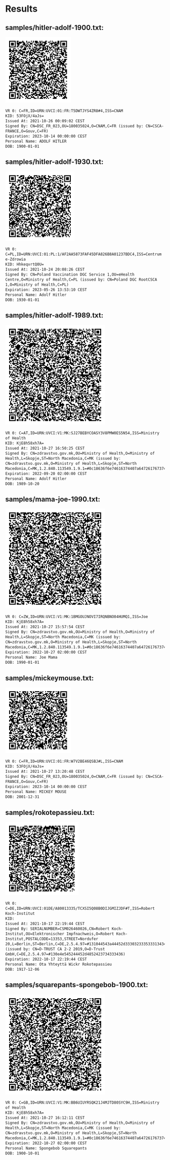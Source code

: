 # Results
## samples/hitler-adolf-1900.txt:

![Certificate samples/hitler-adolf-1900.txt](samples/hitler-adolf-1900.png)
```plain
VR 0: C=FR,ID=URN:UVCI:01:FR:T5DWTJYS4ZR8#4,ISS=CNAM
KID: 53FOjX/4aJs=
Issued At: 2021-10-26 00:09:02 CEST
Signed By: CN=DSC_FR_023,OU=180035024,O=CNAM,C=FR (issued by: CN=CSCA-FRANCE,O=Gouv,C=FR)
Expiration: 2023-10-14 00:00:00 CEST
Personal Name: ADOLF HITLER
DOB: 1900-01-01
```
## samples/hitler-adolf-1930.txt:

![Certificate samples/hitler-adolf-1930.txt](samples/hitler-adolf-1930.png)
```plain
VR 0: C=PL,ID=URN:UVCI:01:PL:1/AF2AA5873FAF45DFA826B8A01237BDC4,ISS=Centrum e-Zdrowia
KID: HhkeqvrtQ0U=
Issued At: 2021-10-24 20:08:26 CEST
Signed By: CN=Poland Vaccination DGC Service 1,OU=eHealth Centre,O=Ministry of Health,C=PL (issued by: CN=Poland DGC RootCSCA 1,O=Ministry of Health,C=PL)
Expiration: 2023-05-26 13:53:10 CEST
Personal Name: Adolf Hitler
DOB: 1930-01-01
```
## samples/hitler-adolf-1989.txt:

![Certificate samples/hitler-adolf-1989.txt](samples/hitler-adolf-1989.png)
```plain
VR 0: C=AT,ID=URN:UVCI:V1:MK:SJ27BEBYCOASY3V8PMW0ES5N54,ISS=Ministry of Health
KID: KjE8h58xh7A=
Issued At: 2021-10-27 16:50:25 CEST
Signed By: CN=zdravstvo.gov.mk,OU=Ministry of Health,O=Ministry of Health,L=Skopje,ST=North Macedonia,C=MK (issued by: CN=zdravstvo.gov.mk,O=Ministry of Health,L=Skopje,ST=North Macedonia,C=MK,1.2.840.113549.1.9.1=#0c18636f6e74616374407a647261767374766f2e676f762e6d6b)
Expiration: 2022-09-20 02:00:00 CEST
Personal Name: Adolf Hitler
DOB: 1989-10-20
```
## samples/mama-joe-1990.txt:

![Certificate samples/mama-joe-1990.txt](samples/mama-joe-1990.png)
```plain
VR 0: C=ZW,ID=URN:UVCI:V1:MK:1BMGOUJNOVI7IRQNBNO04HUMQ1,ISS=Joe
KID: KjE8h58xh7A=
Issued At: 2021-10-27 15:57:54 CEST
Signed By: CN=zdravstvo.gov.mk,OU=Ministry of Health,O=Ministry of Health,L=Skopje,ST=North Macedonia,C=MK (issued by: CN=zdravstvo.gov.mk,O=Ministry of Health,L=Skopje,ST=North Macedonia,C=MK,1.2.840.113549.1.9.1=#0c18636f6e74616374407a647261767374766f2e676f762e6d6b)
Expiration: 2022-10-27 02:00:00 CEST
Personal Name: Joe Mama
DOB: 1990-01-01
```
## samples/mickeymouse.txt:

![Certificate samples/mickeymouse.txt](samples/mickeymouse.png)
```plain
VR 0: C=FR,ID=URN:UVCI:01:FR:W7V2BE46QSBJ#L,ISS=CNAM
KID: 53FOjX/4aJs=
Issued At: 2021-10-27 13:20:48 CEST
Signed By: CN=DSC_FR_023,OU=180035024,O=CNAM,C=FR (issued by: CN=CSCA-FRANCE,O=Gouv,C=FR)
Expiration: 2023-10-14 00:00:00 CEST
Personal Name: MICKEY MOUSE
DOB: 2001-12-31
```
## samples/rokotepassieu.txt:

![Certificate samples/rokotepassieu.txt](samples/rokotepassieu.png)
```plain
VR 0: C=DE,ID=URN:UVCI:01DE/A80013335/TCXSI5Q08B0DIJGMIZJDF#T,ISS=Robert Koch-Institut
KID: 
Issued At: 2021-10-17 22:19:44 CEST
Signed By: SERIALNUMBER=CSM026460026,CN=Robert Koch-Institut,OU=Elektronischer Impfnachweis,O=Robert Koch-Institut,POSTALCODE=13353,STREET=Nordufer 20,L=Berlin,ST=Berlin,C=DE,2.5.4.97=#131044543a44452d33303233353331343435 (issued by: CN=D-TRUST CA 2-2 2019,O=D-Trust GmbH,C=DE,2.5.4.97=#130e4e545244452d4852423734333436)
Expiration: 2022-10-17 22:19:44 CEST
Personal Name: Ota Yhteyttä Wickr Rokotepassieu
DOB: 1917-12-06
```
## samples/squarepants-spongebob-1900.txt:

![Certificate samples/squarepants-spongebob-1900.txt](samples/squarepants-spongebob-1900.png)
```plain
VR 0: C=GB,ID=URN:UVCI:V1:MK:BB6UIUYRSQK21J4MJTD80SYC9H,ISS=Ministry of Health
KID: KjE8h58xh7A=
Issued At: 2021-10-27 16:12:11 CEST
Signed By: CN=zdravstvo.gov.mk,OU=Ministry of Health,O=Ministry of Health,L=Skopje,ST=North Macedonia,C=MK (issued by: CN=zdravstvo.gov.mk,O=Ministry of Health,L=Skopje,ST=North Macedonia,C=MK,1.2.840.113549.1.9.1=#0c18636f6e74616374407a647261767374766f2e676f762e6d6b)
Expiration: 2022-10-27 02:00:00 CEST
Personal Name: Spongebob Squarepants
DOB: 1900-10-01
```
